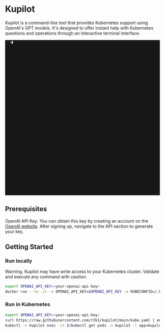 # Kupilot

Kupilot is a command-line tool that provides Kubernetes support using OpenAI's GPT models. It's designed to offer instant help with Kubernetes questions and operations through an interactive terminal interface.

![Kupilot Demo](docs/debug-nginx-healthcheck.gif)

## Prerequisites

OpenAI API Key: You can obtain this key by creating an account on the [OpenAI website](https://platform.openai.com/api-keys/). After signing up, navigate to the API section to generate your key.

## Getting Started

### Run locally

Warning. Kupilot may have write access to your Kubernetes cluster. Validate and execute any command with caution.

```bash
export OPENAI_API_KEY=<your-openai-api-key>
docker run --rm -it -e OPENAI_API_KEY=$OPENAI_API_KEY -e KUBECONFIG=/.kube/config -v ~/.kube:/.kube ghcr.io/r2k1/kupilot:alpha kupilot
```

### Run in Kubernetes

```bash
export OPENAI_API_KEY=<your-openai-api-key>
curl https://raw.githubusercontent.com/r2k1/kupilot/main/kube.yaml | envsubst '$OPENAI_API_KEY' | kubectl apply -f -
kubectl -n kupilot exec -it $(kubectl get pods -n kupilot -l app=kupilot -o jsonpath='{.items[0].metadata.name}') -- kupilot
```
